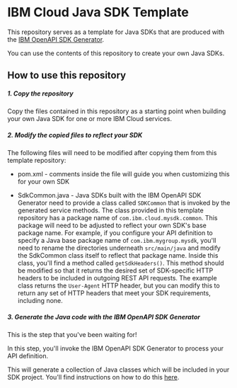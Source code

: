 # IBM Cloud Java SDK Template
This repository serves as a template for Java SDKs that are produced with the 
[IBM OpenAPI SDK Generator](https://github.ibm.com/CloudEngineering/openapi-sdkgen).

You can use the contents of this repository to create your own Java SDKs.

## How to use this repository

##### 1. Copy the repository
Copy the files contained in this repository as a starting point when building your own Java SDK
for one or more IBM Cloud services.

##### 2. Modify the copied files to reflect your SDK
The following files will need to be modified after copying them from this template repository:
* pom.xml - comments inside the file will guide you when customizing this for your own SDK


* SdkCommon.java - Java SDKs built with the IBM OpenAPI SDK Generator 
need to provide a class called `SDKCommon` that is invoked by the generated service methods.
The class provided in this template repository has a package name of `com.ibm.cloud.mysdk.common`. This package
will need to be adjusted to reflect your own SDK's base package name.  For example, if you configure your 
API definition to specify a Java base package name of `com.ibm.mygroup.mysdk`, you'll need to rename the directories
underneath `src/main/java` and modify the SdkCommon class itself to reflect that package name.
Inside this class, you'll find a method called `getSdkHeaders()`.  This method should be modified so that it returns
the desired set of SDK-specific HTTP headers to be included in outgoing REST API requests.  The example class returns the
`User-Agent` HTTP header, but you can modify this to return any set of HTTP headers that meet your SDK requirements,
including none.

##### 3. Generate the Java code with the IBM OpenAPI SDK Generator
This is the step that you've been waiting for!

In this step, you'll invoke the IBM OpenAPI SDK Generator to process your API definition.

This will generate a collection of Java classes which will be included in your SDK project.
You'll find instructions on how to do this [here](https://github.ibm.com/CloudEngineering/openapi-sdkgen/wiki).